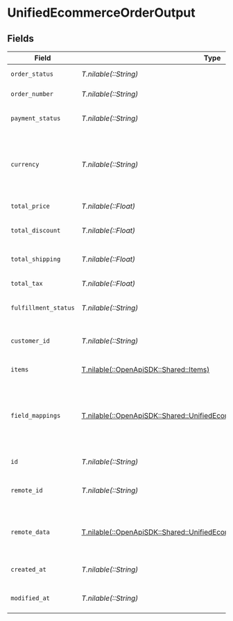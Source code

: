 # UnifiedEcommerceOrderOutput


## Fields

| Field                                                                                                                                        | Type                                                                                                                                         | Required                                                                                                                                     | Description                                                                                                                                  |
| -------------------------------------------------------------------------------------------------------------------------------------------- | -------------------------------------------------------------------------------------------------------------------------------------------- | -------------------------------------------------------------------------------------------------------------------------------------------- | -------------------------------------------------------------------------------------------------------------------------------------------- |
| `order_status`                                                                                                                               | *T.nilable(::String)*                                                                                                                        | :heavy_minus_sign:                                                                                                                           | The status of the order                                                                                                                      |
| `order_number`                                                                                                                               | *T.nilable(::String)*                                                                                                                        | :heavy_minus_sign:                                                                                                                           | The number of the order                                                                                                                      |
| `payment_status`                                                                                                                             | *T.nilable(::String)*                                                                                                                        | :heavy_minus_sign:                                                                                                                           | The payment status of the order                                                                                                              |
| `currency`                                                                                                                                   | *T.nilable(::String)*                                                                                                                        | :heavy_minus_sign:                                                                                                                           | The currency of the order. Authorized value must be of type CurrencyCode (ISO 4217)                                                          |
| `total_price`                                                                                                                                | *T.nilable(::Float)*                                                                                                                         | :heavy_minus_sign:                                                                                                                           | The total price of the order                                                                                                                 |
| `total_discount`                                                                                                                             | *T.nilable(::Float)*                                                                                                                         | :heavy_minus_sign:                                                                                                                           | The total discount on the order                                                                                                              |
| `total_shipping`                                                                                                                             | *T.nilable(::Float)*                                                                                                                         | :heavy_minus_sign:                                                                                                                           | The total shipping cost of the order                                                                                                         |
| `total_tax`                                                                                                                                  | *T.nilable(::Float)*                                                                                                                         | :heavy_minus_sign:                                                                                                                           | The total tax on the order                                                                                                                   |
| `fulfillment_status`                                                                                                                         | *T.nilable(::String)*                                                                                                                        | :heavy_minus_sign:                                                                                                                           | The fulfillment status of the order                                                                                                          |
| `customer_id`                                                                                                                                | *T.nilable(::String)*                                                                                                                        | :heavy_minus_sign:                                                                                                                           | The UUID of the customer associated with the order                                                                                           |
| `items`                                                                                                                                      | [T.nilable(::OpenApiSDK::Shared::Items)](../../models/shared/items.md)                                                                       | :heavy_minus_sign:                                                                                                                           | The items in the order                                                                                                                       |
| `field_mappings`                                                                                                                             | [T.nilable(::OpenApiSDK::Shared::UnifiedEcommerceOrderOutputFieldMappings)](../../models/shared/unifiedecommerceorderoutputfieldmappings.md) | :heavy_minus_sign:                                                                                                                           | The custom field mappings of the object between the remote 3rd party & Panora                                                                |
| `id`                                                                                                                                         | *T.nilable(::String)*                                                                                                                        | :heavy_minus_sign:                                                                                                                           | The UUID of the order                                                                                                                        |
| `remote_id`                                                                                                                                  | *T.nilable(::String)*                                                                                                                        | :heavy_minus_sign:                                                                                                                           | The remote ID of the order in the context of the 3rd Party                                                                                   |
| `remote_data`                                                                                                                                | [T.nilable(::OpenApiSDK::Shared::UnifiedEcommerceOrderOutputRemoteData)](../../models/shared/unifiedecommerceorderoutputremotedata.md)       | :heavy_minus_sign:                                                                                                                           | The remote data of the customer in the context of the 3rd Party                                                                              |
| `created_at`                                                                                                                                 | *T.nilable(::String)*                                                                                                                        | :heavy_minus_sign:                                                                                                                           | The created date of the object                                                                                                               |
| `modified_at`                                                                                                                                | *T.nilable(::String)*                                                                                                                        | :heavy_minus_sign:                                                                                                                           | The modified date of the object                                                                                                              |